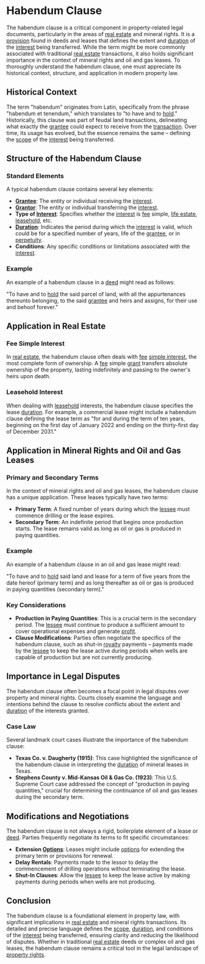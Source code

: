 # Habendum Clause

The habendum clause is a critical component in property-related legal documents, particularly in the areas of [real estate](../r/real_estate.md) and mineral rights. It is a [provision](../p/provision.md) found in deeds and leases that defines the extent and [duration](../d/duration.md) of the [interest](../i/interest.md) being transferred. While the term might be more commonly associated with traditional [real estate](../r/real_estate.md) transactions, it also holds significant importance in the context of mineral rights and oil and gas leases. To thoroughly understand the habendum clause, one must appreciate its historical context, structure, and application in modern property law.

## Historical Context

The term "habendum" originates from Latin, specifically from the phrase "habendum et tenendum," which translates to "to have and to [hold](../h/hold.md)." Historically, this clause was part of feudal land transactions, delineating what exactly the [grantee](../g/grantee.md) could expect to receive from the [transaction](../t/transaction.md). Over time, its usage has evolved, but the essence remains the same – defining the [scope](../s/scope.md) of the [interest](../i/interest.md) being transferred.

## Structure of the Habendum Clause

### Standard Elements

A typical habendum clause contains several key elements:
- **[Grantee](../g/grantee.md)**: The entity or individual receiving the [interest](../i/interest.md).
- **[Grantor](../g/grantor.md)**: The entity or individual transferring the [interest](../i/interest.md).
- **Type of [Interest](../i/interest.md)**: Specifies whether the [interest](../i/interest.md) is [fee](../f/fee.md) simple, [life estate](../l/life_estate.md), [leasehold](../l/leasehold.md), etc.
- **[Duration](../d/duration.md)**: Indicates the period during which the [interest](../i/interest.md) is valid, which could be for a specified number of years, life of the [grantee](../g/grantee.md), or in [perpetuity](../p/perpetuity.md).
- **Conditions**: Any specific conditions or limitations associated with the [interest](../i/interest.md).

### Example
An example of a habendum clause in a [deed](../d/deed.md) might read as follows:

"To have and to [hold](../h/hold.md) the said parcel of land, with all the appurtenances thereunto belonging, to the said [grantee](../g/grantee.md) and heirs and assigns, for their use and behoof forever."

## Application in Real Estate

### Fee Simple Interest

In [real estate](../r/real_estate.md), the habendum clause often deals with [fee](../f/fee.md) [simple interest](../s/simple_interest.md), the most complete form of ownership. A [fee](../f/fee.md) simple [grant](../g/grant.md) transfers absolute ownership of the property, lasting indefinitely and passing to the owner's heirs upon death.

### Leasehold Interest

When dealing with [leasehold](../l/leasehold.md) interests, the habendum clause specifies the lease [duration](../d/duration.md). For example, a commercial lease might include a habendum clause defining the lease term as "for and during the term of ten years, beginning on the first day of January 2022 and ending on the thirty-first day of December 2031."

## Application in Mineral Rights and Oil and Gas Leases

### Primary and Secondary Terms

In the context of mineral rights and oil and gas leases, the habendum clause has a unique application. These leases typically have two terms:
- **Primary Term**: A fixed number of years during which the [lessee](../l/lessee.md) must commence drilling or the lease expires.
- **Secondary Term**: An indefinite period that begins once production starts. The lease remains valid as long as oil or gas is produced in paying quantities.

### Example
An example of a habendum clause in an oil and gas lease might read:

"To have and to [hold](../h/hold.md) said land and lease for a term of five years from the date hereof (primary term) and as long thereafter as oil or gas is produced in paying quantities (secondary term)."

### Key Considerations

- **Production in Paying Quantities**: This is a crucial term in the secondary period. The [lessee](../l/lessee.md) must continue to produce a sufficient amount to cover operational expenses and generate [profit](../p/profit.md).
- **Clause Modifications**: Parties often negotiate the specifics of the habendum clause, such as shut-in [royalty](../r/royalty.md) payments – payments made by the [lessee](../l/lessee.md) to keep the lease active during periods when wells are capable of production but are not currently producing.

## Importance in Legal Disputes

The habendum clause often becomes a focal point in legal disputes over property and mineral rights. Courts closely examine the language and intentions behind the clause to resolve conflicts about the extent and [duration](../d/duration.md) of the interests granted.

### Case Law

Several landmark court cases illustrate the importance of the habendum clause:

- **Texas Co. v. Daugherty (1915)**: This case highlighted the significance of the habendum clause in interpreting the [duration](../d/duration.md) of mineral leases in Texas.
- **Stephens County v. Mid-Kansas Oil & Gas Co. (1923)**: This U.S. Supreme Court case addressed the concept of "production in paying quantities," crucial for determining the continuance of oil and gas leases during the secondary term.

## Modifications and Negotiations

The habendum clause is not always a rigid, boilerplate element of a lease or [deed](../d/deed.md). Parties frequently negotiate its terms to fit specific circumstances:

- **Extension [Options](../o/options.md)**: Leases might include [options](../o/options.md) for extending the primary term or provisions for renewal.
- **Delay Rentals**: Payments made to the lessor to delay the commencement of drilling operations without terminating the lease.
- **Shut-In Clauses**: Allow the [lessee](../l/lessee.md) to keep the lease active by making payments during periods when wells are not producing.

## Conclusion

The habendum clause is a foundational element in property law, with significant implications in [real estate](../r/real_estate.md) and mineral rights transactions. Its detailed and precise language defines the [scope](../s/scope.md), [duration](../d/duration.md), and conditions of the [interest](../i/interest.md) being transferred, ensuring clarity and reducing the likelihood of disputes. Whether in traditional [real estate](../r/real_estate.md) deeds or complex oil and gas leases, the habendum clause remains a critical tool in the legal landscape of [property rights](../p/property_rights.md).